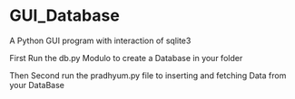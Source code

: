 # GUI_Database
A Python GUI program with interaction of sqlite3


First Run the db.py Modulo to create a Database in your folder


Then Second run the pradhyum.py file to inserting and fetching Data from your DataBase
